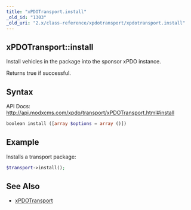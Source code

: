 ```yaml
---
title: "xPDOTransport.install"
_old_id: "1303"
_old_uri: "2.x/class-reference/xpdotransport/xpdotransport.install"
---
```


## xPDOTransport::install

Install vehicles in the package into the sponsor xPDO instance.

Returns true if successful.

## Syntax

API Docs: <http://api.modxcms.com/xpdo/transport/xPDOTransport.html#install>

``` php 
boolean install ([array $options = array ()])
```

## Example

Installs a transport package:

``` php 
$transport->install();
```

## See Also

- [xPDOTransport](/xpdo/2.x/class-reference/xpdotransport "xPDOTransport")